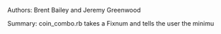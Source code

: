 Authors: Brent Bailey and Jeremy Greenwood

Summary: coin_combo.rb takes a Fixnum and tells the user the minimu